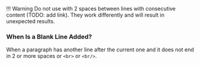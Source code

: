 !!! Warning
    Do not use with 2 spaces between lines with consecutive content (TODO: add link). They work differently and will result in unexpected results.

### When Is a Blank Line Added?

When a paragraph has another line after the current one and it does not end in 2 or more spaces or `<br>` or `<br/>`.
